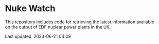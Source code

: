 # Nuke Watch

This repository includes code for retrieving the latest information available on the output of EDF nuclear power plants in the UK.

Last updated: 2023-06-21 04:09